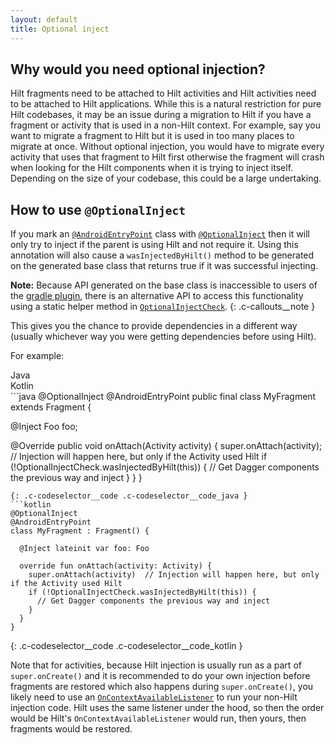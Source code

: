 ```yaml
---
layout: default
title: Optional inject
---
```


## Why would you need optional injection?

Hilt fragments need to be attached to Hilt activities and Hilt activities need
to be attached to Hilt applications. While this is a natural restriction for
pure Hilt codebases, it may be an issue during a migration to Hilt if you have a
fragment or activity that is used in a non-Hilt context. For example, say you
want to migrate a fragment to Hilt but it is used in too many places to migrate
at once. Without optional injection, you would have to migrate every activity
that uses that fragment to Hilt first otherwise the fragment will crash when
looking for the Hilt components when it is trying to inject itself. Depending on
the size of your codebase, this could be a large undertaking.

## How to use `@OptionalInject`

If you mark an [`@AndroidEntryPoint`](android-entry-point.md) class with
[`@OptionalInject`](https://dagger.dev/api/latest/dagger/hilt/android/migration/OptionalInject.html)
then it will only try to inject if the parent is using Hilt and not require it.
Using this annotation will also cause a `wasInjectedByHilt()` method to be
generated on the generated base class that returns true if it was successful
injecting.

**Note:** Because API generated on the base class is inaccessible to users of
the [gradle plugin](gradle-setup.md#hilt-gradle-plugin), there is an alternative
API to access this functionality using a static helper method in
[`OptionalInjectCheck`](https://dagger.dev/api/latest/dagger/hilt/android/migration/OptionalInjectCheck.html).
{: .c-callouts__note }

This gives you the chance to provide dependencies in a different way (usually
whichever way you were getting dependencies before using Hilt).

For example:

<div class="c-codeselector__button c-codeselector__button_java">Java</div>
<div class="c-codeselector__button c-codeselector__button_kotlin">Kotlin</div>
```java
@OptionalInject
@AndroidEntryPoint
public final class MyFragment extends Fragment {

  @Inject Foo foo;

  @Override public void onAttach(Activity activity) {
    super.onAttach(activity);  // Injection will happen here, but only if the Activity used Hilt
    if (!OptionalInjectCheck.wasInjectedByHilt(this)) {
      // Get Dagger components the previous way and inject
    }
  }
}
```
{: .c-codeselector__code .c-codeselector__code_java }
```kotlin
@OptionalInject
@AndroidEntryPoint
class MyFragment : Fragment() {

  @Inject lateinit var foo: Foo

  override fun onAttach(activity: Activity) {
    super.onAttach(activity)  // Injection will happen here, but only if the Activity used Hilt
    if (!OptionalInjectCheck.wasInjectedByHilt(this)) {
      // Get Dagger components the previous way and inject
    }
  }
}
```
{: .c-codeselector__code .c-codeselector__code_kotlin }

Note that for activities, because Hilt injection is usually run as a part of
`super.onCreate()` and it is recommended to do your own injection before
fragments are restored which also happens during `super.onCreate()`, you likely
need to use an
[`OnContextAvailableListener`](https://developer.android.com/reference/kotlin/androidx/activity/contextaware/OnContextAvailableListener)
to run your non-Hilt injection code. Hilt uses the same listener under the hood,
so then the order would be Hilt's `OnContextAvailableListener` would run,
then yours, then fragments would be restored.